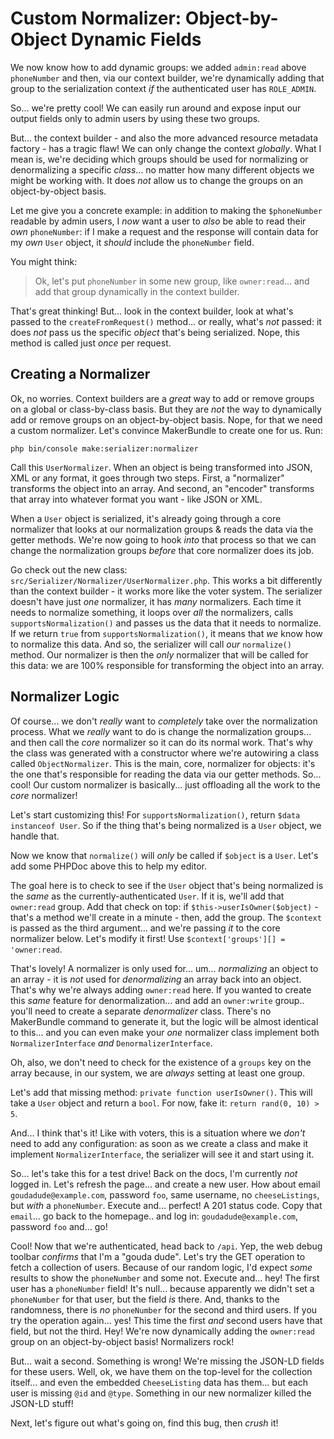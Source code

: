 # Custom Normalizer: Object-by-Object Dynamic Fields

We now know how to add dynamic groups: we added `admin:read` above `phoneNumber`
and then, via our context builder, we're dynamically adding that group to the
serialization context *if* the authenticated user has `ROLE_ADMIN`.

So... we're pretty cool! We can easily run around and expose input our output fields
only to admin users by using these two groups.

But... the context builder - and also the more advanced resource metadata factory -
has a tragic flaw! We can only change the context *globally*. What I mean is, we're
deciding which groups should be used for normalizing or denormalizing a specific
*class*... no matter how many different objects we might be working with. It
does *not* allow us to change the groups on an object-by-object basis.

Let me give you a concrete example: in addition to making the `$phoneNumber` readable
by admin users, I *now* want a user to *also* be able to read their *own*
`phoneNumber`: if I make a request and the response will contain data for my
*own* `User` object, it *should* include the `phoneNumber` field.

You might think:

> Ok, let's put `phoneNumber` in some new group, like `owner:read`... and add
> that group dynamically in the context builder.

That's great thinking! But... look in the context builder, look at what's passed to
the `createFromRequest()` method... or really, what's *not* passed: it does *not*
pass us the specific *object* that's being serialized. Nope, this method is called
just *once* per request.

## Creating a Normalizer

Ok, no worries. Context builders are a *great* way to add or remove groups on
a global or class-by-class basis. But they are *not* the way to dynamically add
or remove groups on an object-by-object basis. Nope, for that we need a custom
normalizer. Let's convince MakerBundle to create one for us. Run:

```terminal
php bin/console make:serializer:normalizer
```

Call this `UserNormalizer`. When an object is being transformed into JSON, XML
or any format, it goes through two steps. First, a "normalizer" transforms the
object into an array. And second, an "encoder" transforms that array into whatever
format you want - like JSON or XML.

When a `User` object is serialized, it's already going through a core normalizer
that looks at our normalization groups & reads the data via the getter methods.
We're now going to hook *into* that process so that we can change the normalization
groups *before* that core normalizer does its job.

Go check out the new class: `src/Serializer/Normalizer/UserNormalizer.php`. This
works a bit differently than the context builder - it works more like the voter
system. The serializer doesn't have just *one* normalizer, it has *many* normalizers.
Each time it needs to normalize something, it loops over *all* the normalizers,
calls `supportsNormalization()` and passes us the data that it needs to normalize.
If we return `true` from `supportsNormalization()`, it means that *we* know how
to normalize this data. And so, the serializer will call *our* `normalize()` method.
Our normalizer is then the *only* normalizer that will be called for this data:
we are 100% responsible for transforming the object into an array.

## Normalizer Logic

Of course... we don't *really* want to *completely* take over the normalization
process. What we *really* want to do is change the normalization groups... and then
call the *core* normalizer so it can do its normal work. That's why the class was
generated with a constructor where we're autowiring a class called `ObjectNormalizer`.
This is the main, core, normalizer for objects: it's the one that's responsible
for reading the data via our getter methods. So... cool! Our custom normalizer is basically... just offloading all the work to the *core* normalizer!

Let's start customizing this! For `supportsNormalization()`, return
`$data instanceof User`. So if the thing that's being normalized is a `User` object,
we handle that.

Now we know that `normalize()` will *only* be called if `$object` is a `User`.
Let's add some PHPDoc above this to help my editor.

The goal here is to check to see if the `User` object that's being normalized is
the *same* as the currently-authenticated `User`. If it is, we'll add that
`owner:read` group. Add that check on top: if `$this->userIsOwner($object)` -
that's a method we'll create in a minute - then, add the group. The `$context`
is passed as the third argument... and we're passing *it* to the core normalizer
below. Let's modify it first! Use `$context['groups'][] = 'owner:read`.

That's lovely! A normalizer is only used for... um... *normalizing* an object to
an array - it is *not* used for *denormalizing* an array back into an object. That's
why we're always adding `owner:read` here. If you wanted to create this *same*
feature for denormalization... and add an `owner:write` group.. you'll need to
create a separate *denormalizer* class. There's no MakerBundle command to generate
it, but the logic will be almost identical to this... and you can even make your
*one* normalizer class implement both `NormalizerInterface` *and*
`DenormalizerInterface`.

Oh, also, we don't need to check for the existence of a `groups` key on the array
because, in our system, we are *always* setting at least one group.

Let's add that missing method: `private function userIsOwner()`. This will take
a `User` object and return a `bool`. For now, fake it: `return rand(0, 10) > 5`.

And... I think that's it! Like with voters, this is a situation where we *don't*
need to add any configuration: as soon as we create a class and make it implement
`NormalizerInterface`, the serializer will see it and start using it.

So... let's take this for a test drive! Back on the docs, I'm currently *not*
logged in. Let's refresh the page... and create a new user. How about email
`goudadude@example.com`, password `foo`, same username, no `cheeseListings`, but
*with* a `phoneNumber`. Execute and... perfect! A 201 status code. Copy that
`email`... go back to the homepage.. and log in: `goudadude@example.com`,
password `foo` and... go!

Cool! Now that we're authenticated, head back to `/api`. Yep, the web debug
toolbar *confirms* that I'm a "gouda dude". Let's try the GET operation to fetch
a collection of users. Because of our random logic, I'd expect *some* results to
show the `phoneNumber` and some not. Execute and... hey! The first user has a
`phoneNumber` field! It's null... because apparently we didn't set a `phoneNumber`
for that user, but the field *is* there. And, thanks to the randomness, there
is *no* `phoneNumber` for the second and third users. If you try the operation
again... yes! This time the first *and* second users have that field, but not
the third. Hey! We're now dynamically adding the `owner:read` group on an
object-by-object basis! Normalizers rock!

But... wait a second. Something is wrong! We're missing the JSON-LD fields for
these users. Well, ok, we have them on the top-level for the collection itself...
and even the embedded `CheeseListing` data has them... but each user is missing
`@id` and `@type`. Something in our new normalizer killed the JSON-LD stuff!

Next, let's figure out what's going on, find this bug, then *crush* it!
